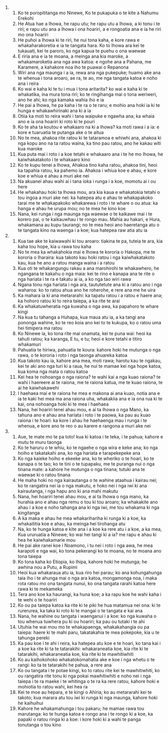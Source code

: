 <ol>
  <li>
    <ol>
      <li>Ko te poropititanga mo Ninewe, Ko te pukapuka o te kite a Nahumu Erekohi</li>
      <li>He Atua hae a Ihowa, he rapu utu; he rapu utu a Ihowa, a ki tonu i te riri; e rapu utu ana a Ihowa i ona hoariri, a e rongoatia ana e ia he riri mo ona hoariri</li>
      <li>He puhoi a Ihowa ki te riri, he nui tona kaha, e kore rawa e whakaharakoretia e ia te tangata hara. Ko to Ihowa ara kei te tukauati, kei te paroro, ko nga kapua te puehu o ona waewae</li>
      <li>E riria ana e ia te moana, a meinga ana kia maroke, a whakamaroketia ana nga awa katoa: e ngohe ana a Pahana, me Karamere, a kahakore noa iho te puawai o Repanona</li>
      <li>Wiri ana nga maunga i a ia, rewa ana nga pukepuke; huamo ake ana te whenua i tona aroaro, ae ra, te ao, me nga tangata katoa e noho ana i reira</li>
      <li>Ko wai e kaha ki te tu i mua i tona aritarita? ko wai e kaha ki te whakatika, ina mura tona riri; ko te ringihanga mai o tona weriweri, ano he ahi; ko nga kamaka wahia iho e ia</li>
      <li>He pai a Ihowa, he pa kaha i te ra o te raru; e mohio ana hoki ia ki te hunga e whakawhirinaki ana ki a ia</li>
      <li>Otiia ka moti to reira wahi i tana waipuke e ngawha ana; ka whaia ano e ia ona hoariri ki roto ki te pouri</li>
      <li>Ko te aha ta koutou e whakaaro na ki a Ihowa? ka moti rawa i a ia: e kore e tuaruatia te putanga ake o te aitua</li>
      <li>No te mea, ahakoa rite ratou ki te tataramoa e whiwhi ana, ahakoa ki nga kopu ano na ta ratou waina, ka tino pau ratou, ano he kakau witi kua maroke</li>
      <li>Kua puta mai i roto i a koe tetahi e whakaaro ana i te he mo Ihowa, he kaiwhakatakoto i te whakaaro kino</li>
      <li>Ko te kupu tenei a Ihowa, Ahakoa tino kaha ratou, ahakoa tini, heoi ka tapahia ratou, ka pahemo ia. Ahakoa i whiua koe e ahau, e kore koe e whiua e ahau a muri ake nei</li>
      <li>Na akuanei ahau wahi ai i tana ioka i runga i a koe, momotu ai i ou here</li>
      <li>He whakahau hoki ta Ihowa mou, ara kia kaua e whakatokia tetahi o tou ingoa a muri ake nei: ka hatepea atu e ahau te whakapakoko tarai me te whakapakoko whakarewa i roto i te whare o ou atua: ka hanga e ahau he urupa mou; no te mea he kino koe</li>
      <li>Nana, kei runga i nga maunga nga waewae o te kaikawe mai i te korero pai, o te kaikauwhau i te rongo mau. Mahia au hakari, e Hura, whakamana au kupu taurangi; no te mea heoi ano haeretanga atu o te tangata kino na waenga i a koe; kua hatepea raw atia atu ia</li>
    </ol>
  </li>
  <li>
    <ol>
      <li>Kua tae ake te kaiwawahi ki tou aroaro: tiakina te pa, tuteia te ara, kia kaha tou hope, kia u rawa tou kaha</li>
      <li>No te mea ka whakahokia mai e Ihowa te kororia o Hakopa, me te kororia o Iharaira: kua takoto kau hoki ratou i nga kaiwhakatakoto kau, kua he ano a ratou manga waina i a ratou</li>
      <li>Kua oti te whakangungu rakau a ana marohirohi te whakawhero, he ngangana te kakahu o nga maia: kei te rino e kanapa ana te rite o nga hariata i te ra e takatu ai ia, a ko nga tao wiri rawa</li>
      <li>Ngana tonu nga hariata i nga ara, taututetute ana ki a ratou ano i nga waharoa: ko to ratou ahua ano he roherohe, e rere ana me he uira</li>
      <li>Ka mahara ia ki ana metararahi: ka tapatu ratou i a ratou e haere ana; ka hohoro ratou ki to reira taiepa, a ka rite te arai</li>
      <li>Ka whakatuwheratia nga kuwaha o nga awa, ka papahoro te whare kingi</li>
      <li>Na kua tu tahanga a Huhapa, kua maua atu ia, a ka tangi ana pononga wahine, ko te reo koia ano kei to te kukupa, ko o ratou uma hei timipera ma ratou</li>
      <li>Ko Ninewe ia, ko tona rite mai onamata, kei te puna wai: heoi ka tahuti ratou; ka karanga, E tu, e tu; heoi e kore tetahi e titiro whakamuri</li>
      <li>Pahuatia te hiriwa, pahuatia te koura: kahore hoki he mutunga o nga rawa, o te kororia i roto i nga taonga ahuareka katoa</li>
      <li>Kua takoto kau ia, kahore ana mea, moti rawa; harotu kau te ngakau, kei te aki ano nga turi ki a raua, he nui te mamae kei nga hope katoa, kua koma nga mata o ratou katoa</li>
      <li>Kei hea te nohoanga o nga raiona? te wahi kai a nga kuao raiona? te wahi i haereere ai te raiona, me te raiona katua, me te kuao raiona, te ai he kaiwhakawehi</li>
      <li>I haehaea mai e te raiona he mea e makona ai ana kuao, notia ana e ia te kaki hei mea ma ana raiona uha, whakakiia ana e ia ona rua ki te kai, ona nohoanga hoki ki te mea i haehaea</li>
      <li>Nana, hei hoariri tenei ahau mou, e ai ta Ihowa o nga Mano, ka tahuna ano e ahau ana hariata i roto i te paowa, ka pau au kuao raiona i te hoari: ka kore i ahau he haehaenga mau i runga i te whenua, e kore ano te reo o au karere e rangona a muri ake nei</li>
    </ol>
  </li>
  <li>
    <ol>
      <li>Aue, te mate mo te pa toto! kua ki katoa i te teka, i te pahua; kahore e mutu te muru taonga</li>
      <li>Ko te haruru o te whiu, ko te ngaehe o nga wira e keke ana; ko nga hoiho e takatakahi ana, ko nga hariata e tarapekepeke ana</li>
      <li>Ko nga kaieke hoiho e ekeeke ana, ko te wheriko o te hoari, ko te kanapa o te tao; ko te tini o te tupapaku, me te puranga nui o nga tinana mate: a kahore he mutunga o nga tinana; tutuki ana te waewae ki o ratou tinana</li>
      <li>He maha hoki no nga kairautanga o te wahine ataahua i kairau nei; ko te rangatira nei ia o nga makutu, e hoko nei i nga iwi ki ana kairautanga, i nga hapu ano ki ana mahi makutu</li>
      <li>Nana, hei hoariri tenei ahau mou, e ai ta Ihowa o nga mano, ka hurahia ano e ahau nga remu o tou ki tou aroaro; ka whakakite ano ahau i a koe e noho tahanga ana ki nga iwi, me tou whakama ki nga kingitanga</li>
      <li>A ka maka e ahau he mea whakarihariha ki runga ki a koe, ka whakaititia koe e ahau, ka meinga hei tirohanga atu</li>
      <li>Na, ko te hunga katoa e kite ana i a koe ka rere atu i a koe, a ka mea, Kua ururuatia a Ninewe; ko wai hei tangi ki a ia? me rapu e ahau ki hea he kaiwhakamarie mou</li>
      <li>He pai ake ranei koe i Noamono, i tu nei i roto i nga awa, he mea karapoti e nga wai, ko tona pekerangi ko te moana, no te moana ano tona taiepa</li>
      <li>Ko tona kaha ko Etiopia, ko Ihipa, kahore hoki he mutunga; he awhina nou a Putu, a Rupimi</li>
      <li>Heoi kua whakaraua atu ia, kua riro hei parau; ko ana kohungahunga taia iho i te ahunga mai o nga ara katoa, mongamonga noa, i maka rota ratou mo ona tangata nunui, ko ona tangata rarahi katoa here rawa ki te mekameka</li>
      <li>Tera ano koe ka haurangi, ka huna koe; a ka rapu koe he wahi kaha i te wehi o te hoariri</li>
      <li>Ko ou pa taiepa katoa ka rite ki te piki he hua matamua nei ona: ki te rurerurea, ka taka ki roto ki te mangai o te tangata e kai ana</li>
      <li>Nana, he wahine ou tangata i waenganui i a koe: ko nga kuwaha o tou whenua tuwhera pu ki ou hoariri; ka pau ou tutaki i te ahi</li>
      <li>Utuhia he wai mou mo te whakapaenga, whakakahangia ou pa taiepa: haere ki te mahi paru, takatakahia te mea pokepoke, kia u te tahunga pereki</li>
      <li>Ka pau koe i te ahi i reira, ka hatepea atu koe e te hoari, ko tana kai i a koe ka rite ki ta te tatarakihi: whakaraneatia koe, kia rite ki te tatarakihi, whakaraneatia koe, kia rite ki te mawhitiwhiti</li>
      <li>Ko au kaihokohoko whakatokomahatia ake e koe i nga whetu o te rangi: ko ta te tatarakihi he pahua, a rere ana</li>
      <li>Ko ou tangata i te potae kingi, ko to ratou rite kei te mawhitiwhiti, ko ou rangatira rite tonu ki nga pokai mawhitiwhiti e noho nei i nga taiepa i te ra maeke i te whitinga o te ra ka rere ratou, kahore hoki e mohiotia to ratou wahi, kei hea ra</li>
      <li>Kei te moe au hepara, e te kingi o Ahiria; ko au metararahi kei te takoto; kua marara atu tou iwi ki runga ki nga maunga, kahore hoki he kaihuihui</li>
      <li>Kahore he whakamahunga i tou pakaru; he mamae rawa tou marutanga: ko te hunga katoa e rongo ana i te rongo ki a koe, ka papaki o ratou ringa ki a koe: i kore hoki ki a wahi te panga tonutanga o tou kino</li>
    </ol>
  </li>
</ol>